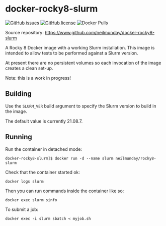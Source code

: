 # docker-rocky8-slurm

[![GitHub issues](https://img.shields.io/github/issues/neilmunday/docker-rocky8-slurm)](https://github.com/neilmunday/docker-rocky8-slurm/issues) [![GitHub license](https://img.shields.io/github/license/neilmunday/docker-rocky8-slurm)](https://github.com/neilmunday/docker-rocky8-slurm/blob/main/LICENSE) ![Docker Pulls](https://img.shields.io/docker/pulls/neilmunday/rocky8-slurm)

Source repository: https://www.github.com/neilmunday/docker-rocky8-slurm

A Rocky 8 Docker image with a working Slurm installation. This image is intended to allow tests to be performed against a Slurm version.

At present there are no persistent volumes so each invocation of the image creates a clean set-up.

Note: this is a work in progress!

## Building

Use the `SLURM_VER` build argument to specify the Slurm version to build in the image.

The default value is currently 21.08.7.

## Running

Run the container in detached mode:

```
docker-rocky8-slurm]$ docker run -d --name slurm neilmunday/rocky8-slurm
```

Check that the container started ok:

```
docker logs slurm
```

Then you can run commands inside the container like so:

```
docker exec slurm sinfo
```

To submit a job:

```
docker exec -i slurm sbatch < myjob.sh
```
